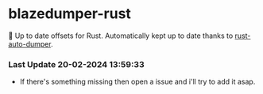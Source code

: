 # blazedumper-rust

🚀 Up to date offsets for Rust. Automatically kept up to date thanks to [rust-auto-dumper](https://github.com/Akandesh/rust-auto-dumper).


### Last Update 20-02-2024 13:59:33
- If there's something missing then open a issue and i'll try to add it asap.